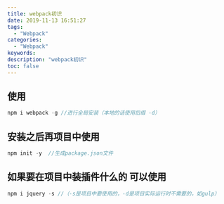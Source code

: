 ```yaml
---
title: webpack初识
date: 2019-11-13 16:51:27
tags:
  - "Webpack"
categories:
  - "Webpack"
keywords:
description: "webpack初识"
toc: false
---
```


## 使用

```js
npm i webpack -g //进行全局安装（本地的话使用后缀 -d）
```

## 安装之后再项目中使用

```js
npm init -y  //生成package.json文件
```

## 如果要在项目中装插件什么的 可以使用

```js
npm i jquery -s //（-s是项目中要使用的，-d是项目实际运行时不需要的，如gulp）

```
